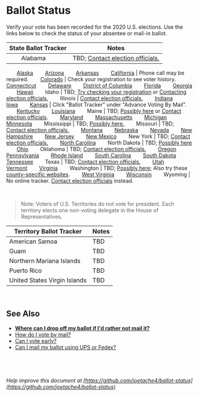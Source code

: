 # Ballot Status

Verify your vote has been recorded for the 2020 U.S. elections. Use the links below to check the status of your absentee or mail-in ballot.

State Ballot Tracker | Notes
---------------------|------
  Alabama | TBD; [Contact election officials.](https://www.sos.alabama.gov/alabama-votes/absentee-ballot-applications)
  [Alaska](https://myvoterinformation.alaska.gov/)
  [Arizona](https://my.arizona.vote/AbsenteeTracker.aspx)
  [Arkansas](https://www.voterview.ar-nova.org/voterview)
  [California](https://www.sos.ca.gov/elections/ballot-status/) | Phone call may be required.
  [Colorado](https://www.sos.state.co.us/voter/pages/pub/olvr/findVoterReg.xhtml) | Check your registration to see voter history.
  [Connecticut](https://portaldir.ct.gov/sots/LookUp.aspx)
  [Delaware](https://ivote.de.gov/VoterView)
  [District of Columbia](https://www.dcboe.org/Voters/Absentee-Voting/Track-Absentee-Ballot)
  [Florida](https://registration.elections.myflorida.com/checkvoterstatus)
  [Georgia](https://www.mvp.sos.ga.gov/MVP/mvp.do)
  [Hawaii](https://ballotstatus.hawaii.gov/)
  Idaho | TBD; [Try checking your registration](https://elections.sos.idaho.gov/ElectionLink/ElectionLink/VoterSearch.aspx) or [Contacting election officials.](https://idahovotes.gov/county-clerks/)
  Illinois | [Contact election officials.](https://www.elections.il.gov/ElectionOperations/ElectionAuthorities.aspx?MID=cQHxtxVEmuo%3d&T=637329927910213187)
  [Indiana](https://indianavoters.in.gov/)
  [Iowa](https://sos.iowa.gov/elections/absenteeballotstatus/absentee/search)
  [Kansas](https://sos.ks.gov/elections/voter-information.html) | Click "Ballot Tracker" under "Advance Voting By Mail".
  [Kentucky](https://vrsws.sos.ky.gov/VIC/)
  [Louisiana](https://voterportal.sos.la.gov/)
  Maine | TBD; [Possibly here](https://www.maine.gov/sos/cec/elec/upcoming/index.html) or [Contact election officials](https://www.maine.gov/sos/cec/elec/munic.html).
  [Maryland](https://voterservices.elections.maryland.gov/VoterSearch)
  [Massachusetts](https://www.sec.state.ma.us/wheredoivotema/track/trackmyballot.aspx)
  [Michigan](https://mvic.sos.state.mi.us/)
  [Minnesota](https://mnvotes.sos.state.mn.us/AbsenteeBallotStatus.aspx)
  Mississippi | TBD; [Possibly here.](https://www.msegov.com/sos/voter_registration/amiregistered/Search)
  Missouri | TBD; [Contact election officials.](https://www.sos.mo.gov/elections/govotemissouri/localelectionauthority)
  [Montana](https://app.mt.gov/voterinfo/)
  [Nebraska](https://www.votercheck.necvr.ne.gov/voterview/)
  [Nevada](https://www.nvsos.gov/votersearch/)
  [New Hampshire](https://app.sos.nh.gov/Public/AbsenteeBallot.aspx)
  [New Jersey](https://voter.svrs.nj.gov/auth/sign-up)
  [New Mexico](https://voterportal.servis.sos.state.nm.us/WhereToVote.aspx?AspxAutoDetectCookieSupport=1)
  New York | TBD; [Contact election officials.](https://www.elections.ny.gov/CountyBoards.html)
  [North Carolina](https://vt.ncsbe.gov/RegLkup/)
  North Dakota | TBD; [Possibly here](https://vip.sos.nd.gov/WhereToVote.aspx?tab=AbsenteeMail)
  [Ohio](https://www.ohiosos.gov/elections/voters/toolkit/ballot-tracking/)
  Oklahoma | TBD; [Contact election officials.](https://www.ok.gov/elections/About_Us/County_Election_Boards/index.html)
  [Oregon](https://sos.oregon.gov/voting/Pages/myvote.aspx?lang=en)
  [Pennsylvania](https://www.pavoterservices.pa.gov/Pages/BallotTracking.aspx)
  [Rhode Island](https://vote.sos.ri.gov/Home/UpdateVoterRecord?ActiveFlag=3)
  [South Carolina](https://info.scvotes.sc.gov/eng/voterinquiry/VoterInformationRequest.aspx?PageMode=AbsenteeInfo)
  [South Dakota](https://vip.sdsos.gov/vipLogin.aspx)
  [Tennessee](https://tnmap.tn.gov/voterlookup/)
  Texas | TBD; [Contact election officials.](https://www.sos.state.tx.us/elections/contact.shtml)
  [Utah](https://votesearch.utah.gov/voter-search/search/search-by-voter/track-mail-ballot)
  [Vermont](https://mvp.vermont.gov/)
  [Virginia](https://www.elections.virginia.gov/citizen-portal/)
  Washington | TBD; [Possibly here](https://voter.votewa.gov/WhereToVote.aspx); Also try these [county-specific websites](https://www.q13fox.com/news/has-your-ballot-been-counted-heres-how-to-track-it).
  [West Virginia](https://services.sos.wv.gov/Elections/Voter/AbsenteeBallotTracking)
  [Wisconsin](https://myvote.wi.gov/en-us/MyVoterInfo)
  Wyoming | No online tracker. [Contact election officials](https://sos.wyo.gov/Elections/Docs/WYCountyClerks_AbsRequest_VRChange.pdf) instead.

 
> Note: Voters of U.S. Territories do not vote for president. Each territory elects one non-voting delegate in the House of Representatives.

Territory Ballot Tracker | Notes
-------------------------|------
American Samoa | TBD
Guam | TBD
Northern Mariana Islands | TBD
Puerto Rico | TBD
United States Virgin Islands | TBD

 
 
## See Also
- **[Where can I drop off my ballot if I'd rather not mail it?](https://imgur.com/gallery/whexlBe#CyLjjKe)**
- [How do I vote by mail?](https://represent.us/how-to-vote-2020/)
- [Can I vote early?](https://ballotpedia.org/Early_voting)
- [Can I mail my ballot using UPS or Fedex?](https://www.reuters.com/article/us-usa-election-ups-fedex-exclusive-idUSKCN25B00I)

 
 
---
*Help improve this document at [https://github.com/joetache4/ballot-status](https://github.com/joetache4/ballot-status)*
